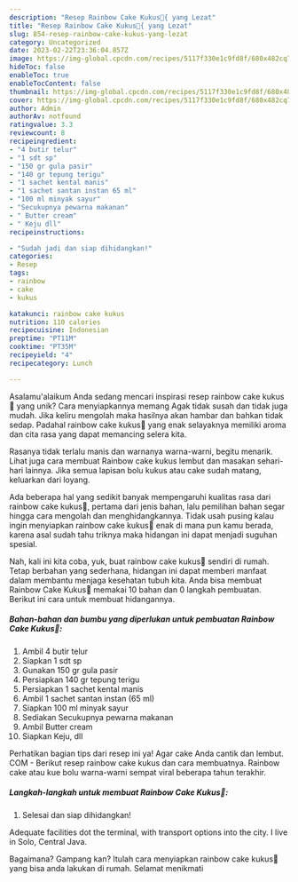 ```yaml
---
description: "Resep Rainbow Cake Kukus🌈{ yang Lezat"
title: "Resep Rainbow Cake Kukus🌈{ yang Lezat"
slug: 854-resep-rainbow-cake-kukus-yang-lezat
category: Uncategorized
date: 2023-02-22T23:36:04.857Z
image: https://img-global.cpcdn.com/recipes/5117f330e1c9fd8f/680x482cq70/rainbow-cake-kukus-foto-resep-utama.jpg
hideToc: false
enableToc: true
enableTocContent: false
thumbnail: https://img-global.cpcdn.com/recipes/5117f330e1c9fd8f/680x482cq70/rainbow-cake-kukus-foto-resep-utama.jpg
cover: https://img-global.cpcdn.com/recipes/5117f330e1c9fd8f/680x482cq70/rainbow-cake-kukus-foto-resep-utama.jpg
author: Admin
authorAv: notfound
ratingvalue: 3.3
reviewcount: 8
recipeingredient:
- "4 butir telur"
- "1 sdt sp"
- "150 gr gula pasir"
- "140 gr tepung terigu"
- "1 sachet kental manis"
- "1 sachet santan instan 65 ml"
- "100 ml minyak sayur"
- "Secukupnya pewarna makanan"
- " Butter cream"
- " Keju dll"
recipeinstructions:

- "Sudah jadi dan siap dihidangkan!"
categories:
- Resep
tags:
- rainbow
- cake
- kukus

katakunci: rainbow cake kukus 
nutrition: 110 calories
recipecuisine: Indonesian
preptime: "PT11M"
cooktime: "PT35M"
recipeyield: "4"
recipecategory: Lunch

---
```



Asalamu'alaikum Anda sedang mencari inspirasi resep rainbow cake kukus🌈 yang unik? Cara menyiapkannya memang Agak tidak susah dan tidak juga mudah. Jika keliru mengolah maka hasilnya akan hambar dan bahkan tidak sedap. Padahal rainbow cake kukus🌈 yang enak selayaknya memiliki aroma dan cita rasa yang dapat memancing selera kita.


Rasanya tidak terlalu manis dan warnanya warna-warni, begitu menarik. Lihat juga cara membuat Rainbow cake kukus lembut dan masakan sehari-hari lainnya. Jika semua lapisan bolu kukus atau cake sudah matang, keluarkan dari loyang.

Ada beberapa hal yang sedikit banyak mempengaruhi kualitas rasa dari rainbow cake kukus🌈, pertama dari jenis bahan, lalu pemilihan bahan segar hingga cara mengolah dan menghidangkannya. Tidak usah pusing kalau ingin menyiapkan rainbow cake kukus🌈 enak di mana pun kamu berada, karena asal sudah tahu triknya maka hidangan ini dapat menjadi suguhan spesial.


Nah, kali ini kita coba, yuk, buat rainbow cake kukus🌈 sendiri di rumah. Tetap berbahan yang sederhana, hidangan ini dapat memberi manfaat dalam membantu menjaga kesehatan tubuh kita. Anda bisa membuat Rainbow Cake Kukus🌈 memakai 10 bahan dan 0 langkah pembuatan. Berikut ini cara untuk membuat hidangannya.

<!--inarticleads1-->

##### Bahan-bahan dan bumbu yang diperlukan untuk pembuatan Rainbow Cake Kukus🌈:

1. Ambil 4 butir telur
1. Siapkan 1 sdt sp
1. Gunakan 150 gr gula pasir
1. Persiapkan 140 gr tepung terigu
1. Persiapkan 1 sachet kental manis
1. Ambil 1 sachet santan instan (65 ml)
1. Siapkan 100 ml minyak sayur
1. Sediakan Secukupnya pewarna makanan
1. Ambil  Butter cream
1. Siapkan  Keju, dll


Perhatikan bagian tips dari resep ini ya! Agar cake Anda cantik dan lembut. COM - Berikut resep rainbow cake kukus dan cara membuatnya. Rainbow cake atau kue bolu warna-warni sempat viral beberapa tahun terakhir. 

<!--inarticleads2-->

##### Langkah-langkah untuk membuat Rainbow Cake Kukus🌈:


1. Selesai dan siap dihidangkan!

Adequate facilities dot the terminal, with transport options into the city. I live in Solo, Central Java. 

Bagaimana? Gampang kan? Itulah cara menyiapkan rainbow cake kukus🌈 yang bisa anda lakukan di rumah. Selamat menikmati
